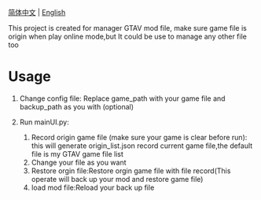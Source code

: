 [简体中文](README_CN.md) | [English](readme.md)

This project is created for manager GTAV mod file, make sure game file is origin when play online mode,but It could be use to manage any other file too

# Usage

1. Change config file: Replace game_path with your game file and backup_path as you with (optional)

2. Run mainUI.py:
   1. Record origin game file (make sure your game is clear before run): this will generate origin_list.json record current game file,the default file is my GTAV game file list
   2. Change your file as you want
   3. Restore orgin file:Restore orgin game file with file record(This operate will back up your mod and restore game file)
   4. load mod file:Reload your back up file
